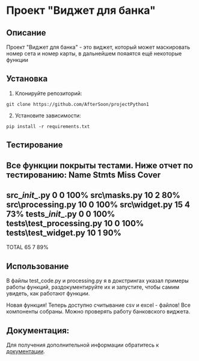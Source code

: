# Проект "Виджет для банка"
## Описание
Проект "Виджет для банка" - это виджет, который может маскировать номер сета и номер карты, в дальнейшем пояаятся ещё некоторые функции
## Установка 
1. Клонируйте репозиторий:
```
git clone https://github.com/AfterSoon/projectPython1
```
2. Установите зависимости:
```
pip install -r requirements.txt
```
## Тестирование
Все функции покрыты тестами.
Ниже отчет по тестированию:
Name                       Stmts   Miss  Cover
----------------------------------------------
src\__init__.py                0      0   100%
src\masks.py                  10      2    80%
src\processing.py             10      0   100%
src\widget.py                 15      4    73%
tests\__init__.py              0      0   100%
tests\test_processing.py      10      0   100%
tests\test_widget.py          10      1    90%
----------------------------------------------
TOTAL                         65      7    89%


## Использование
В файлы test_code.py и processing.py я в докстрингах указал примеры работы функций, раздокументируйте их и запустите, чтобы самим 
увидеть, как работают функции.

Новая функция! 
Теперь доступно считывание csv и excel - файлов!
Все компоненты собраны. Можно проверять работу банковского виджета.

## Документация:

Для получения дополнительной информации обратитесь к [документации](docs/README.md).


